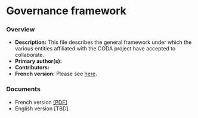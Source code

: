 # Governance framework

### Overview
 
- **Description:** This file describes the general framework under which the various entities affiliated with the CODA project have accepted to collaborate.
- **Primary author(s):** 
- **Contributors:** 
- **French version:** Please see [here](/governance-framework-fr.md).

### Documents

- French version [[PDF]](https://github.com/coda-platform/guides-and-policies/raw/main/policies/governance/GovernanceFramework-FR.pdf)
- English version [TBD]
